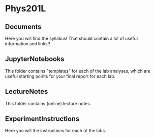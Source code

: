 # Phys201L


## Documents

Here you will find the syllabus!  That should contain a lot of useful information and links!!

## JupyterNotebooks

This folder contains "templates" for each of the lab analyses, which are useful starting points for your final report for each lab.

## LectureNotes

This folder contains (online) lecture notes.

## ExperimentInstructions

Here you will the instructions for each of the labs.
